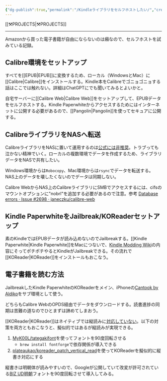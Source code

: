 ```yaml
---
{"dg-publish":true,"permalink":"/Kindleライブラリをセルフホストしたい/","created":"2025-05-30T10:53:49.239+09:00","updated":"2025-06-06T16:48:32.629+09:00"}
---
```


[[⚒️PROJECTS\|⚒️PROJECTS]]
***
Amazonから買った電子書籍が自由にならないのは癪なので、セルフホストを試みている記録。
## Calibre環境をセットアップ
すべてを[[EPUB\|EPUB]]に変換するため、ローカル（WindowsとMac）に[[Calibre\|Calibre]]をインストールする。Kindle本をCalibreでゴニョゴニョする話はここでは触れない。詳細はChatGPTにでも聞いてみるとよいかと。

自宅サーバーに[[Calibre Web\|Calibre Web]]をセットアップして、EPUBデータをセルフホストする。Kindle Paperwhiteからアクセスするためにはインターネットに公開する必要があるので、[[Pangolin\|Pangolin]]を使ってセキュアに公開する。
## CalibreライブラリをNASへ転送
CalibreライブラリをNASに置いて運用するのは[公式には非推奨](https://manual.calibre-ebook.com/ja/faq.html#i-am-getting-errors-with-my-calibre-library-on-a-networked-drive-nas)。トラブっても泣かない精神でいく。ローカルの複数環境でデータを作成するため、ライブラリデータをNASで共有したい。

Windows環境からは`Robocopy`、Mac環境からは`rsync`でデータを転送する。NAS上のデータを壊したくないのでデータは同期しない。

Calibre WebからNAS上のCalibreライブラリにSMBでアクセスするには、cifsのマウントオプションに"nobrl"を追加する必要があるので注意。参考 [Database errors · Issue \#2698 · janeczku/calibre\-web](https://github.com/janeczku/calibre-web/issues/2698#issuecomment-1533893962)
## Kindle PaperwhiteをJailbreak/KOReaderセットアップ
素のKindleではEPUBデータが読み込めないのでJailbreakする。[[Kindle Paperwhite\|Kindle Paperwhite]]をMacにつないで、[Kindle Modding Wiki](https://kindlemodding.org/)の内容にそってポチポチやるとKindleがJailbreakできる。その流れで[[KOReader\|KOReader]]をインストールもおこなう。
## 電子書籍を読む方法
JailbreakしたKindle PaperwhiteのKOReaderをメイン、iPhoneの[Cantook by Aldiko](https://apps.apple.com/jp/app/cantook-by-aldiko/id1476410111)をサブ環境として使う。

どちらもCalibre WebのOPDS経由でデータをダウンロードする。読書進捗の同期は苦難の道なのでひとまずは諦めてしまおう。

[[KOReader\|KOReader]]はネイティブでは縦読みに[対応していない](https://github.com/koreader/koreader/issues/11469)。以下の対策を両方ともおこなうと、擬似的ではあるが縦読みが実現できる。

1. [MyK00L/tategakifont](https://github.com/MyK00L/tategakifont)を使ってフォントを90度回転させる
	- `brew install fontforge`で依存関係が導入できる
2. [plateaukao/koreader\_patch\_vertical\_read](https://github.com/plateaukao/koreader_patch_vertical_read?tab=readme-ov-file)を使ってKOReaderを擬似的に縦書き対応にする

縦書きは明朝体が読みやすいので、Googleが公開していて改変が許可されている[BIZ UD明朝](https://fonts.google.com/specimen/BIZ+UDMincho/license)フォントを90度回転させて導入してみる。

